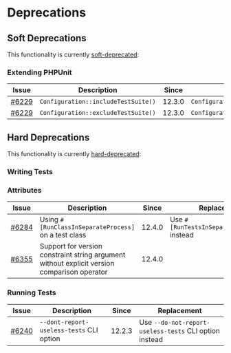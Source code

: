 # Deprecations

## Soft Deprecations

This functionality is currently [soft-deprecated](https://phpunit.de/backward-compatibility.html#soft-deprecation):

### Extending PHPUnit

| Issue                                                             | Description                                 | Since  | Replacement                                     |
|-------------------------------------------------------------------|---------------------------------------------|--------|-------------------------------------------------|
| [#6229](https://github.com/sebastianbergmann/phpunit/issues/6229) | `Configuration::includeTestSuite()`         | 12.3.0 | `Configuration::includeTestSuites()`            |
| [#6229](https://github.com/sebastianbergmann/phpunit/issues/6229) | `Configuration::excludeTestSuite()`         | 12.3.0 | `Configuration::excludeTestSuites()`            |

## Hard Deprecations

This functionality is currently [hard-deprecated](https://phpunit.de/backward-compatibility.html#hard-deprecation):

### Writing Tests

### Attributes

| Issue                                                             | Description                                                                                 | Since  | Replacement                                  |
|-------------------------------------------------------------------|---------------------------------------------------------------------------------------------|--------|----------------------------------------------|
| [#6284](https://github.com/sebastianbergmann/phpunit/issues/6284) | Using `#[RunClassInSeparateProcess]` on a test class                                        | 12.4.0 | Use `#[RunTestsInSeparateProcesses]` instead |
| [#6355](https://github.com/sebastianbergmann/phpunit/issues/6355) | Support for version constraint string argument without explicit version comparison operator | 12.4.0 |                                              |

### Running Tests

| Issue                                                             | Description                              | Since  | Replacement                                            |
|-------------------------------------------------------------------|------------------------------------------|--------|--------------------------------------------------------|
| [#6240](https://github.com/sebastianbergmann/phpunit/issues/6240) | `--dont-report-useless-tests` CLI option | 12.2.3 | Use `--do-not-report-useless-tests` CLI option instead |

